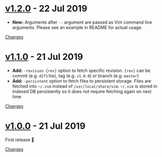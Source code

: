 <a name="v1.2.0"></a>
# [v1.2.0](https://github.com/rhysd/vimwasm-try-plugin/releases/tag/v1.2.0) - 22 Jul 2019

- **New:** Arguments after `--` argument are passed as Vim command line arguments. Please see an example in README for actual usage.

[Changes][v1.2.0]


<a name="v1.1.0"></a>
# [v1.1.0](https://github.com/rhysd/vimwasm-try-plugin/releases/tag/v1.1.0) - 21 Jul 2019

- **Add:** `-revision {rev}` option to fetch specific revision. `{rev}` can be commit (e.g. `d2f17bb`), tag (e.g. `v1.0.0`) or branch (e.g. `master`)
- **Add:** `-persistent` option to fetch files to persistent storage. Files are fetched into `~/.vim` instead of `/usr/local/share/vim`. `~/.vim` is stored in Indexed DB persistently so it does not require fetching again on next time

[Changes][v1.1.0]


<a name="v1.0.0"></a>
# [v1.0.0](https://github.com/rhysd/vimwasm-try-plugin/releases/tag/v1.0.0) - 21 Jul 2019

First release :tada:

[Changes][v1.0.0]


[v1.2.0]: https://github.com/rhysd/vimwasm-try-plugin/compare/v1.1.0...v1.2.0
[v1.1.0]: https://github.com/rhysd/vimwasm-try-plugin/compare/v1.0.0...v1.1.0
[v1.0.0]: https://github.com/rhysd/vimwasm-try-plugin/tree/v1.0.0

 <!-- Generated by changelog-from-release -->

